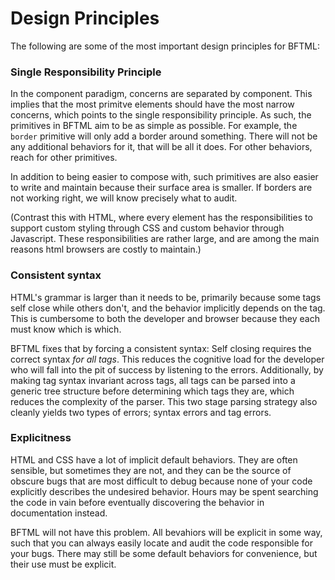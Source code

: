 # Design Principles

The following are some of the most important design principles for BFTML:

### Single Responsibility Principle
In the component paradigm, concerns are separated by component. This implies that the most primitve elements should have the most narrow concerns, which points to the single responsibility principle. As such, the primitives in BFTML aim to be as simple as possible. For example, the `border` primitive will only add a border around something. There will not be any additional behaviors for it, that will be all it does. For other behaviors, reach for other primitives.

In addition to being easier to compose with, such primitives are also easier to write and maintain because their surface area is smaller. If borders are not working right, we will know precisely what to audit.

(Contrast this with HTML, where every element has the responsibilities to support custom styling through CSS and custom behavior through Javascript. These responsibilities are rather large, and are among the main reasons html browsers are costly to maintain.)

### Consistent syntax
HTML's grammar is larger than it needs to be, primarily because some tags self close while others don't, and the behavior implicitly depends on the tag. This is cumbersome to both the developer and browser because they each must know which is which.

BFTML fixes that by forcing a consistent syntax: Self closing requires the correct syntax *for all tags*. This reduces the cognitive load for the developer who will fall into the pit of success by listening to the errors. Additionally, by making tag syntax invariant across tags, all tags can be parsed into a generic tree structure before determining which tags they are, which reduces the complexity of the parser. This two stage parsing strategy also cleanly yields two types of errors; syntax errors and tag errors.

### Explicitness
HTML and CSS have a lot of implicit default behaviors. They are often sensible, but sometimes they are not, and they can be the source of obscure bugs that are most difficult to debug because none of your code explicitly describes the undesired behavior. Hours may be spent searching the code in vain before eventually discovering the behavior in documentation instead.

BFTML will not have this problem. All bevahiors will be explicit in some way, such that you can always easily locate and audit the code responsible for your bugs. There may still be some default behaviors for convenience, but their use must be explicit.
